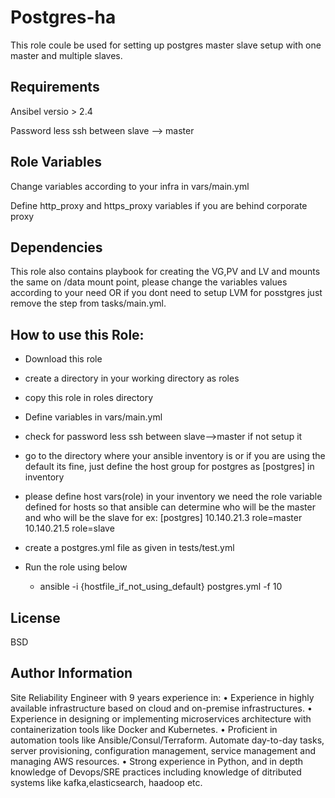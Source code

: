 Postgres-ha
=========

This role coule be used for setting up postgres master slave setup with one master and multiple slaves.

Requirements
------------
Ansibel versio > 2.4

Password less ssh between slave --> master

Role Variables
--------------
Change variables according to your infra in vars/main.yml

Define http_proxy and https_proxy variables if you are behind corporate proxy

Dependencies
------------

This role also contains playbook for creating the VG,PV and LV and mounts the same on /data mount point, please change the variables values according to your need OR if you dont need to setup LVM for posstgres just remove the step from tasks/main.yml.

How to use this Role:
-----------------------
- Download this role
- create a directory in your working directory as roles
- copy this role in roles directory
- Define variables in vars/main.yml
- check for password less ssh between slave-->master if not setup it
- go to the directory where your ansible inventory is or if you are using the default its fine, just define the host group for postgres as [postgres] in inventory
- please define host vars(role) in your inventory we need the role variable defined for hosts so that ansible can determine who will be the master and who will be the slave for ex:
[postgres]
10.140.21.3 role=master
10.140.21.5 role=slave

- create a postgres.yml file as given in tests/test.yml
- Run the role using below
  - ansible -i {hostfile_if_not_using_default} postgres.yml -f 10

License
-------


BSD

Author Information
------------------
Site Reliability Engineer with 9 years experience in:
• Experience in highly available infrastructure based on cloud and on-premise infrastructures.
• Experience in designing or implementing microservices architecture with containerization tools like Docker and
Kubernetes.
• Proficient in automation tools like Ansible/Consul/Terraform. Automate day-to-day tasks, server provisioning,
configuration management, service management and managing AWS resources.
• Strong experience in Python, and in depth knowledge of Devops/SRE practices including knowledge of ditributed
systems like kafka,elasticsearch, haadoop etc. 

